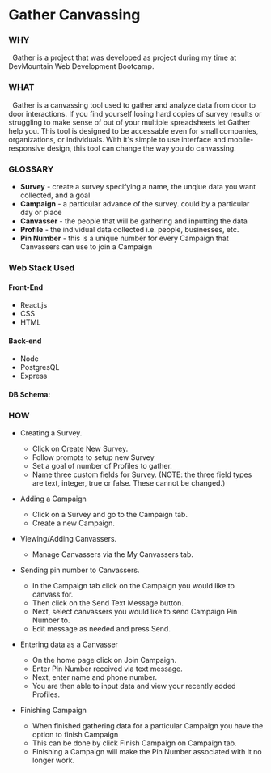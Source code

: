 # Gather Canvassing
### WHY
<p>&nbsp&nbspGather is a project that was developed as project during my time at DevMountain Web Development Bootcamp. </p>

### WHAT
<p>&nbsp&nbspGather is a canvassing tool used to gather and analyze data from door to door interactions. If you find yourself losing hard copies of survey results or struggling to make sense of out of your multiple spreadsheets let Gather help you. This tool is designed to be accessable even for small companies, organizations, or individuals. With it's simple to use interface and mobile-responsive design, this tool can change the way you do canvassing.</p>


### GLOSSARY

-   **Survey**  - create a survey specifying a name, the unqiue data you want collected, and a goal
-   **Campaign**  - a particular advance of the survey. could by a particular day or place
-   **Canvasser**  - the people that will be gathering and inputting the data
-   **Profile**  - the individual data collected i.e. people, businesses, etc.
-   **Pin Number**  - this is a unique number for every Campaign that Canvassers can use to join a Campaign

### Web Stack Used

#### Front-End
- React.js
- CSS
- HTML
#### Back-end
- Node
- PostgresQL
- Express
#### DB Schema:

### HOW
-   Creating a Survey.

	-   Click on Create New Survey.
	-   Follow prompts to setup new Survey
	-   Set a goal of number of Profiles to gather.
	-   Name three custom fields for Survey. (NOTE: the three field types are text, integer, true or false. These cannot be changed.)

-   Adding a Campaign

	-   Click on a Survey and go to the Campaign tab.
	-   Create a new Campaign.

-   Viewing/Adding Canvassers.

	-   Manage Canvassers via the My Canvassers tab.

-   Sending pin number to Canvassers.

	-   In the Campaign tab click on the Campaign you would like to canvass for.
	-   Then click on the Send Text Message button.
	-   Next, select canvassers you would like to send Campaign Pin Number to.
	-   Edit message as needed and press Send.

-   Entering data as a Canvasser
	-   On the home page click on Join Campaign.
	-   Enter Pin Number received via text message.
	-   Next, enter name and phone number.
	-   You are then able to input data and view your recently added Profiles.

-   Finishing Campaign

	-   When finished gathering data for a particular Campaign you have the option to finish Campaign
	-   This can be done by click Finish Campaign on Campaign tab.
	-   Finishing a Campaign will make the Pin Number associated with it no longer work.
